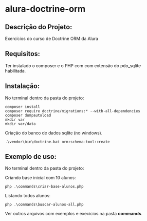 # alura-doctrine-orm
## Descrição do Projeto:
Exercícios do curso de Doctrine ORM da Alura
## Requisitos:
Ter instalado o composer e o PHP com com extensão do pdo_sqlite habilitada.
## Instalação:
No terminal dentro da pasta do projeto: 
```
composer install
composer require doctrine/migrations:* --with-all-dependencies
composer dumpautoload
mkdir var 
mkdir var/data
```
Criação do banco de dados sqlite (no windows).
```
.\vendor\bin\doctrine.bat orm:schema-tool:create
```
## Exemplo de uso:
No terminal dentro da pasta do projeto: 

Criando base inicial com 10 alunos: 
```
php .\commands\criar-base-alunos.php
```

Listando todos alunos: 
```
php .\commands\buscar-alunos-all.php
```
Ver outros arquivos com exemplos e execícios na pasta **commands**. 
